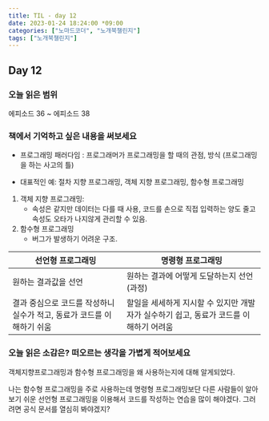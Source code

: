 ```yaml
---
title: TIL - day 12
date: 2023-01-24 18:24:00 *09:00
categories: ["노마드코더", "노개북챌린지"]
tags: ["노개북챌린지"]
---
```


## Day 12

### 오늘 읽은 범위

에피소드 36 ~ 에피소드 38

### 책에서 기억하고 싶은 내용을 써보세요

- 프로그래밍 패러다임 : 프로그래머가 프로그래밍을 할 때의 관점, 방식 (프로그래밍을 하는 사고의 틀)

- 대표적인 예: 절차 지향 프로그래밍, 객체 지향 프로그래밍, 함수형 프로그래밍

1. 객체 지향 프로그래밍:
   - 속성은 같지만 데이터는 다를 때 사용, 코드를 손으로 직접 입력하는 양도 줄고 속성도 오타가 나지않게 관리할 수 있음.
2. 함수형 프로그래밍
   - 버그가 발생하기 어려운 구조.

| 선언형 프로그래밍                                                      | 명령형 프로그래밍                                                                      |
| ---------------------------------------------------------------------- | -------------------------------------------------------------------------------------- |
| 원하는 결과값을 선언                                                   | 원하는 결과에 어떻게 도달하는지 선언(과정)                                             |
| 결과 중심으로 코드를 작성하니 실수가 적고, 동료가 코드를 이해하기 쉬움 | 할일을 세세하게 지시할 수 있지만 개발자가 실수하기 쉽고, 동료가 코드를 이해하기 어려움 |

### 오늘 읽은 소감은? 떠오르는 생각을 가볍게 적어보세요

객체지향프로그래밍과 함수형 프로그래밍을 왜 사용하는지에 대해 알게되었다.

나는 함수형 프로그래밍을 주로 사용하는데 명령형 프로그래밍보단 다른 사람들이 알아보기 쉬운 선언형 프로그래밍을 이용해서 코드를 작성하는 연습을 많이 해야겠다. 그러려면 공식 문서를 열심히 봐야겠지?

